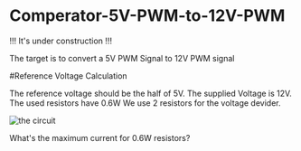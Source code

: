 # Comperator-5V-PWM-to-12V-PWM

!!! It's under construction !!!

The target is to convert a 5V PWM Signal to 12V PWM signal


#Reference Voltage Calculation

The reference voltage should be the half of 5V.
The supplied Voltage is 12V.
The used resistors have 0.6W
We use 2 resistors for the voltage devider.

![the circuit](/Pfad/zum/Bild.jpg)

What's the maximum current for 0.6W resistors?



